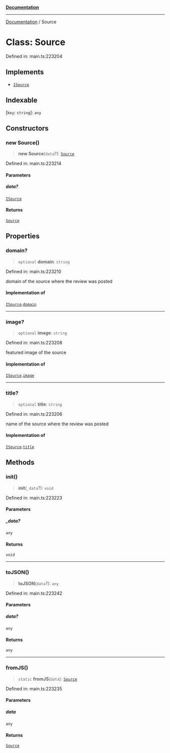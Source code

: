[**Documentation**](../README.md)

***

[Documentation](../README.md) / Source

# Class: Source

Defined in: main.ts:223204

## Implements

- [`ISource`](../interfaces/ISource.md)

## Indexable

\[`key`: `string`\]: `any`

## Constructors

### new Source()

> **new Source**(`data`?): [`Source`](Source.md)

Defined in: main.ts:223214

#### Parameters

##### data?

[`ISource`](../interfaces/ISource.md)

#### Returns

[`Source`](Source.md)

## Properties

### domain?

> `optional` **domain**: `string`

Defined in: main.ts:223210

domain of the source where the review was posted

#### Implementation of

[`ISource`](../interfaces/ISource.md).[`domain`](../interfaces/ISource.md#domain)

***

### image?

> `optional` **image**: `string`

Defined in: main.ts:223208

featured image of the source

#### Implementation of

[`ISource`](../interfaces/ISource.md).[`image`](../interfaces/ISource.md#image)

***

### title?

> `optional` **title**: `string`

Defined in: main.ts:223206

name of the source where the review was posted

#### Implementation of

[`ISource`](../interfaces/ISource.md).[`title`](../interfaces/ISource.md#title)

## Methods

### init()

> **init**(`_data`?): `void`

Defined in: main.ts:223223

#### Parameters

##### \_data?

`any`

#### Returns

`void`

***

### toJSON()

> **toJSON**(`data`?): `any`

Defined in: main.ts:223242

#### Parameters

##### data?

`any`

#### Returns

`any`

***

### fromJS()

> `static` **fromJS**(`data`): [`Source`](Source.md)

Defined in: main.ts:223235

#### Parameters

##### data

`any`

#### Returns

[`Source`](Source.md)
